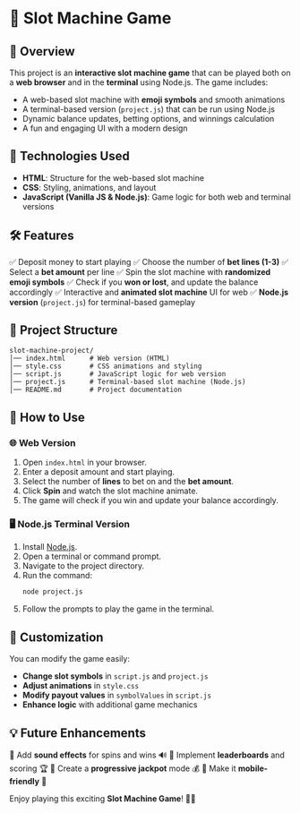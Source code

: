 # 🎰 Slot Machine Game

## 📌 Overview

This project is an **interactive slot machine game** that can be played both on a **web browser** and in the **terminal** using Node.js. The game includes:

- A web-based slot machine with **emoji symbols** and smooth animations
- A terminal-based version (`project.js`) that can be run using Node.js
- Dynamic balance updates, betting options, and winnings calculation
- A fun and engaging UI with a modern design

## 🎨 Technologies Used

- **HTML**: Structure for the web-based slot machine
- **CSS**: Styling, animations, and layout
- **JavaScript (Vanilla JS & Node.js)**: Game logic for both web and terminal versions

## 🛠️ Features

✅ Deposit money to start playing
✅ Choose the number of **bet lines (1-3)**
✅ Select a **bet amount** per line
✅ Spin the slot machine with **randomized emoji symbols**
✅ Check if you **won or lost**, and update the balance accordingly
✅ Interactive and **animated slot machine** UI for web
✅ **Node.js version** (`project.js`) for terminal-based gameplay

## 📂 Project Structure

```
slot-machine-project/
│── index.html      # Web version (HTML)
│── style.css       # CSS animations and styling
│── script.js       # JavaScript logic for web version
│── project.js      # Terminal-based slot machine (Node.js)
│── README.md       # Project documentation
```

## 🚀 How to Use

### 🌐 Web Version

1. Open `index.html` in your browser.
2. Enter a deposit amount and start playing.
3. Select the number of **lines** to bet on and the **bet amount**.
4. Click **Spin** and watch the slot machine animate.
5. The game will check if you win and update your balance accordingly.

### 🖥️ Node.js Terminal Version

1. Install [Node.js](https://nodejs.org/).
2. Open a terminal or command prompt.
3. Navigate to the project directory.
4. Run the command:
   ```sh
   node project.js
   ```
5. Follow the prompts to play the game in the terminal.

## 📝 Customization

You can modify the game easily:

- **Change slot symbols** in `script.js` and `project.js`
- **Adjust animations** in `style.css`
- **Modify payout values** in `symbolValues` in `script.js`
- **Enhance logic** with additional game mechanics

## 💡 Future Enhancements

🔹 Add **sound effects** for spins and wins 🔊
🔹 Implement **leaderboards** and scoring 🏆
🔹 Create a **progressive jackpot** mode 💰
🔹 Make it **mobile-friendly** 📱

Enjoy playing this exciting **Slot Machine Game**! 🎰🔥